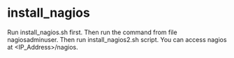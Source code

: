 # install_nagios
Run install_nagios.sh first.
Then run the command from file nagiosadminuser.
Then run install_nagios2.sh script.
You can access nagios at <IP_Address>/nagios.
